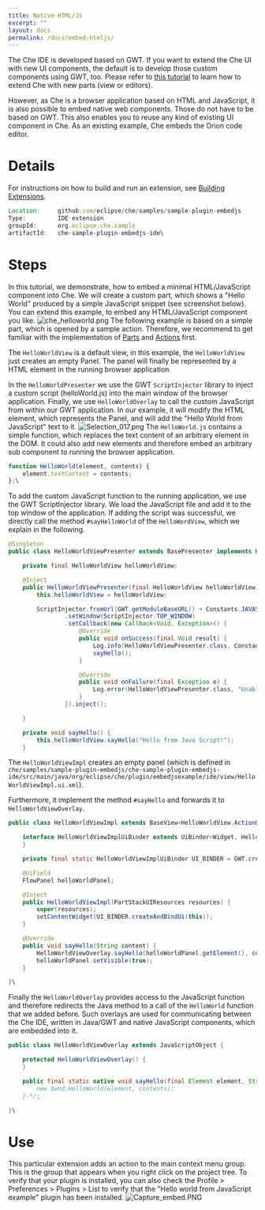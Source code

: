 ```yaml
---
title: Native HTML/JS
excerpt: ""
layout: docs
permalink: /docs/embed-htmljs/
---
```

The Che IDE is developed based on GWT. If you want to extend the Che UI with new UI components, the default is to develop those custom components using GWT, too. Please refer to [this tutorial](doc:parts) to learn how to extend Che with new parts (view or editors).

However, as Che is a browser application based on HTML and JavaScript, it is also possible to embed native web components. Those do not have to be based on GWT. This also enables you to reuse any kind of existing UI component in Che. As an existing example, Che embeds the Orion code editor.
# Details  
For instructions on how to build and run an extension, see [Building Extensions](doc:create-and-build-extensions).
```javascript  
Location:     github.com/eclipse/che/samples/sample-plugin-embedjs
Type:         IDE extension
groupId:      org.eclipse.che.sample
artifactId:   che-sample-plugin-embedjs-ide\
```

# Steps  
In this tutorial, we demonstrate, how to embed a minimal HTML/JavaScript component into Che. We will create a custom part, which shows a "Hello World" produced by a simple JavaScript snippet (see screenshot below). You can extend this example, to embed any HTML/JavaScript component you like.
![che_helloworld.png](../../assets/imgs/che_helloworld.png)
The following example is based on a simple part, which is opened by a sample action. Therefore, we recommend to get familiar with the implementation of [Parts](doc:parts) and [Actions](doc:actions) first.

The `HelloWorldView` is a default view, in this example, the `HelloWorldView` just creates an empty Panel. The panel will finally be represented by a HTML element in the running browser application.

In the `HelloWorldPresenter` we use the GWT `ScriptInjector` library to inject a custom script (helloWorld.js) into the main window of the browser application. Finally, we use `HelloWorldOverlay` to call the custom JavaScript from within our GWT application. In our example, it will modify the HTML element, which represents the Panel, and will add the "Hello World from JavaScript" text to it.
![Selection_017.png](../../assets/imgs/Selection_017.png)
The `HelloWorld.js` contains a simple function, which replaces the text content of an arbitrary element in the DOM. It could also add new elements and therefore embed an arbitrary sub component to running the browser application.

```javascript  
function HelloWorld(element, contents) {
    element.textContent = contents;
};\
```
To add the custom JavaScript function to the running application, we use the GWT ScriptInjector library. We load the JavaScript file and add it to the top window of the application. If adding the script was successful, we directly call the method `#sayHelloWorld` of the `HelloWordView`, which we explain in the following.
```java  
@Singleton
public class HelloWorldViewPresenter extends BasePresenter implements HelloWorldView.ActionDelegate, HasView {

    private final HelloWorldView helloWorldView;

    @Inject
    public HelloWorldViewPresenter(final HelloWorldView helloWorldView) {
        this.helloWorldView = helloWorldView;

        ScriptInjector.fromUrl(GWT.getModuleBaseURL() + Constants.JAVASCRIPT_FILE_ID)
                .setWindow(ScriptInjector.TOP_WINDOW)
                .setCallback(new Callback<Void, Exception>() {
                    @Override
                    public void onSuccess(final Void result) {
                        Log.info(HelloWorldViewPresenter.class, Constants.JAVASCRIPT_FILE_ID + " loaded.");
                        sayHello();
                    }

                    @Override
                    public void onFailure(final Exception e) {
                        Log.error(HelloWorldViewPresenter.class, "Unable to load "+Constants.JAVASCRIPT_FILE_ID, e);
                    }
                }).inject();

    }

    private void sayHello() {
        this.helloWorldView.sayHello("Hello from Java Script!");
    }

```
The `HelloWorldViewImpl` creates an empty panel (which is defined in `che/samples/sample-plugin-embedjs/che-sample-plugin-embedjs-ide/src/main/java/org/eclipse/che/plugin/embedjsexample/ide/view/HelloWorldViewImpl.ui.xml`).

Furthermore, it implement the method `#sayHello` and forwards it to `HelloWorldViewOverlay`.
```java  
public class HelloWorldViewImpl extends BaseView<HelloWorldView.ActionDelegate> implements HelloWorldView {

    interface HelloWorldViewImplUiBinder extends UiBinder<Widget, HelloWorldViewImpl> {
    }

    private final static HelloWorldViewImplUiBinder UI_BINDER = GWT.create(HelloWorldViewImplUiBinder.class);

    @UiField
    FlowPanel helloWorldPanel;

    @Inject
    public HelloWorldViewImpl(PartStackUIResources resources) {
        super(resources);
        setContentWidget(UI_BINDER.createAndBindUi(this));
    }

    @Override
    public void sayHello(String content) {
        HelloWorldViewOverlay.sayHello(helloWorldPanel.getElement(), content);
        helloWorldPanel.setVisible(true);
    }

}\
```
Finally the `HelloWorldOverlay` provides access to the JavaScript function and therefore redirects the Java method to a call of the `HelloWorld` function that we added before. Such overlays are used for communicating between the Che IDE, written in Java/GWT and native JavaScript components, which are embedded into it.
```java  
public class HelloWorldViewOverlay extends JavaScriptObject {

    protected HelloWorldViewOverlay() {
    }

    public final static native void sayHello(final Element element, String message) /*-{
        new $wnd.HelloWorld(element, contents);
    }-*/;

}\
```

# Use  
This particular extension adds an action to the main context menu group. This is the group that appears when you right click on the project tree. To verify that your plugin is installed, you can also check the Profile > Preferences > Plugins > List to verify that the "Hello world from JavaScript example" plugin has been installed.
![Capture_embed.PNG](../../assets/imgs/Capture_embed.PNG)
